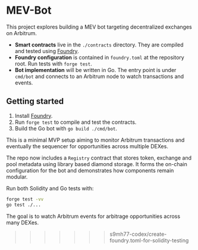 # MEV-Bot

This project explores building a MEV bot targeting decentralized exchanges on Arbitrum.

- **Smart contracts** live in the `./contracts` directory. They are compiled and tested using [Foundry](https://github.com/foundry-rs/foundry).
- **Foundry configuration** is contained in `foundry.toml` at the repository root. Run tests with `forge test`.
- **Bot implementation** will be written in Go. The entry point is under `cmd/bot` and connects to an Arbitrum node to watch transactions and events.

## Getting started

1. Install [Foundry](https://book.getfoundry.sh/getting-started/installation).
2. Run `forge test` to compile and test the contracts.
3. Build the Go bot with `go build ./cmd/bot`.

This is a minimal MVP setup aiming to monitor Arbitrum transactions and eventually the sequencer for opportunities across multiple DEXes.

The repo now includes a `Registry` contract that stores token, exchange and pool metadata using library based diamond storage. It forms the on-chain
configuration for the bot and demonstrates how components remain modular.

Run both Solidity and Go tests with:

```bash
forge test -vv
go test ./...
```

The goal is to watch Arbitrum events for arbitrage opportunities across many
DEXes.
>>>>>>> s9mh77-codex/create-foundry.toml-for-solidity-testing
